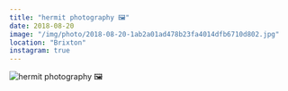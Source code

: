 ```yaml
---
title: "hermit photography 🖼"
date: 2018-08-20
image: "/img/photo/2018-08-20-1ab2a01ad478b23fa4014dfb6710d802.jpg"
location: "Brixton"
instagram: true
---
```


![hermit photography 🖼](/img/photo/2018-08-20-1ab2a01ad478b23fa4014dfb6710d802.jpg)
